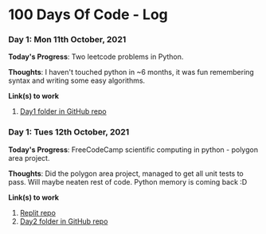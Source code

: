 # 100 Days Of Code - Log

<!--- ### Day 0: 11th October, 2021 (Example 1)
##### (delete me or comment me out)

**Today's Progress**: Fixed CSS, worked on canvas functionality for the app.

**Thoughts:** I really struggled with CSS, but, overall, I feel like I am slowly getting better at it. Canvas is still new for me, but I managed to figure out some basic functionality.

**Link to work:** [Calculator App](http://www.example.com)

--->
### Day 1: Mon 11th October, 2021 

**Today's Progress**: Two leetcode problems in Python.

**Thoughts**: I haven't touched python in ~6 months, it was fun remembering syntax and writing some easy algorithms. 

**Link(s) to work** 
1. [Day1 folder in GitHub repo](https://github.com/willTyler1/100-days-of-code/tree/master/Code/Day1)


### Day 1: Tues 12th October, 2021

**Today's Progress**: FreeCodeCamp scientific computing in python - polygon area project.

**Thoughts**: Did the polygon area project, managed to get all unit tests to pass. Will maybe neaten rest of code. Python memory is coming back :D 

**Link(s) to work**
1. [Replit repo](https://replit.com/@willTyler1/boilerplate-polygon-area-calculator#shape_calculator.py)
2. [Day2 folder in GitHub repo](https://github.com/willTyler1/100-days-of-code/blob/master/Code/Day2/shape_calculator.py)
